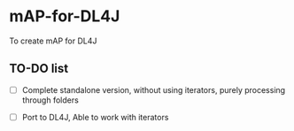 # mAP-for-DL4J
To create mAP for DL4J


## TO-DO list

- [ ] Complete standalone version, without using iterators, purely processing through folders
- [ ] Port to DL4J, Able to work with iterators

